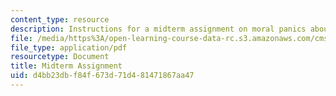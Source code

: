 ```yaml
---
content_type: resource
description: Instructions for a midterm assignment on moral panics about technology.
file: /media/https%3A/open-learning-course-data-rc.s3.amazonaws.com/cms-s60-technopanics-moral-panics-about-technology-spring-2013/d4bb23dbf84f673d71d481471867aa47_MITCMS_S60S13_Midterm.pdf
file_type: application/pdf
resourcetype: Document
title: Midterm Assignment
uid: d4bb23db-f84f-673d-71d4-81471867aa47
---
```

